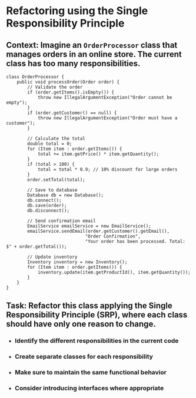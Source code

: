 # Refactoring using the Single Responsibility Principle
## Context: Imagine an `OrderProcessor` class that manages orders in an online store. The current class has too many responsibilities.

```
class OrderProcessor {
    public void processOrder(Order order) {
        // Validate the order
        if (order.getItems().isEmpty()) {
            throw new IllegalArgumentException("Order cannot be empty");
        }
        if (order.getCustomer() == null) {
            throw new IllegalArgumentException("Order must have a customer");
        }

        // Calculate the total
        double total = 0;
        for (Item item : order.getItems()) {
            total += item.getPrice() * item.getQuantity();
        }
        if (total > 100) {
            total = total * 0.9; // 10% discount for large orders
        }
        order.setTotal(total);

        // Save to database
        Database db = new Database();
        db.connect();
        db.save(order);
        db.disconnect();

        // Send confirmation email
        EmailService emailService = new EmailService();
        emailService.sendEmail(order.getCustomer().getEmail(),
                              "Order Confirmation",
                              "Your order has been processed. Total: $" + order.getTotal());

        // Update inventory
        Inventory inventory = new Inventory();
        for (Item item : order.getItems()) {
            inventory.update(item.getProductId(), item.getQuantity());
        }
    }
}
```
## Task: Refactor this class applying the Single Responsibility Principle (SRP), where each class should have only one reason to change.

- ### Identify the different responsibilities in the current code
- ### Create separate classes for each responsibility
- ### Make sure to maintain the same functional behavior
- ### Consider introducing interfaces where appropriate

